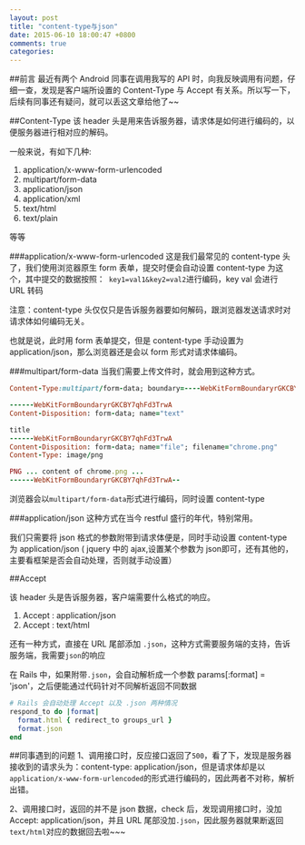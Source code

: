 ```yaml
---
layout: post
title: "content-type与json"
date: 2015-06-10 18:00:47 +0800
comments: true
categories: 
---
```


##前言
最近有两个 Android 同事在调用我写的 API 时，向我反映调用有问题，仔细一查，发现是客户端所设置的 Content-Type 与 Accept 有关系。所以写一下，后续有同事还有疑问，就可以丢这文章给他了~~

##Content-Type
该 header 头是用来告诉服务器，请求体是如何进行编码的，以便服务器进行相对应的解码。

一般来说，有如下几种:

1. application/x-www-form-urlencoded
2. multipart/form-data
3. application/json
4. application/xml
5. text/html
6. text/plain

等等

###application/x-www-form-urlencoded
这是我们最常见的 content-type 头了，我们使用浏览器原生 form 表单，提交时便会自动设置 content-type 为这个，其中提交的数据按照：` key1=val1&key2=val2`进行编码，key val 会进行 URL 转码

注意：content-type 头仅仅只是告诉服务器要如何解码，跟浏览器发送请求时对请求体如何编码无关。

也就是说，此时用 form 表单提交，但是 content-type 手动设置为 application/json，那么浏览器还是会以 form 形式对请求体编码。

###multipart/form-data
当我们需要上传文件时，就会用到这种方式。
```ruby
Content-Type:multipart/form-data; boundary=----WebKitFormBoundaryrGKCBY7qhFd3TrwA

------WebKitFormBoundaryrGKCBY7qhFd3TrwA
Content-Disposition: form-data; name="text"

title
------WebKitFormBoundaryrGKCBY7qhFd3TrwA
Content-Disposition: form-data; name="file"; filename="chrome.png"
Content-Type: image/png

PNG ... content of chrome.png ...
------WebKitFormBoundaryrGKCBY7qhFd3TrwA--
```
浏览器会以`multipart/form-data`形式进行编码，同时设置 content-type

###application/json
这种方式在当今 restful 盛行的年代，特别常用。

我们只需要将 json 格式的参数附带到请求体便是，同时手动设置 content-type 为 application/json ( jquery 中的 ajax,设置某个参数为 json即可，还有其他的，主要看框架是否会自动处理，否则就手动设置）


##Accept

该 header 头是告诉服务器，客户端需要什么格式的响应。

1. Accept : application/json
2. Accept : text/html

还有一种方式，直接在 URL 尾部添加 `.json`，这种方式需要服务端的支持，告诉服务端，我需要`json`的响应

在 Rails 中，如果附带`.json`，会自动解析成一个参数 params[:format] = 'json'，之后便能通过代码针对不同解析返回不同数据
```ruby
# Rails 会自动处理 Accept 以及 .json 两种情况
respond_to do |format|
  format.html { redirect_to groups_url }
  format.json
end
```

##同事遇到的问题
1、调用接口时，反应接口返回了`500`，看了下，发现是服务器接收到的请求头为：content-type: application/json，但是请求体却是以`application/x-www-form-urlencoded`的形式进行编码的，因此两者不对称，解析出错。

2、调用接口时，返回的并不是 json 数据，check 后，发现调用接口时，没加 Accept: application/json，并且 URL 尾部没加`.json`，因此服务器就果断返回`text/html`对应的数据回去啦~~~